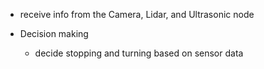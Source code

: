 - receive info from the Camera, Lidar, and Ultrasonic node

- Decision making
  - decide stopping and turning based on sensor data

